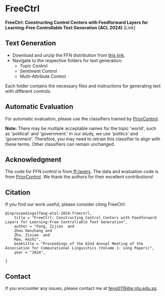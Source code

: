 # FreeCtrl
**FreeCtrl: Constructing Control Centers with Feedforward Layers for Learning-Free Controllable Text Generation (ACL 2024)** [Link]


## Text Generation

* Download and unzip the FFN distribution from [this link](https://drive.google.com/file/d/1sUTCAM2PaUyoew4A5ra1YBKQ25t3i1OL/view?usp=sharing).
* Navigate to the respective folders for text generation:
  * Topic Control
  * Sentiment Control
  * Multi-Attribute Control

Each folder contains the necessary files and instructions for generating text with different controls.


## Automatic Evaluation

For automatic evaluation, please use the classifiers trained by [PriorControl](https://github.com/HappyGu0524/MultiControl).

**Note:** There may be multiple acceptable names for the topic 'world', such as 'political' and 'government.' In our study, we use 'politics' and 'government'. Therefore, you may need to retrain this classifier to align with these terms. Other classifiers can remain unchanged.

## Acknowledgment
The code for FFN control is from [ff-layers](https://github.com/mega002/ff-layers/). The data and evaluation code is from [PriorControl](https://github.com/HappyGu0524/MultiControl). We thank the authors for their excellent contributions!

## Citation
If you find our work useful, please consider citing FreeCtrl:
```
@inproceedings{feng-etal-2024-freectrl,
    title = "FreeCtrl: Constructing Control Centers with Feedforward Layers for Learning-Free Controllable Text Generation",
    author = "Feng, Zijian  and
    Zhou Hanzhang and
    Zhu, Zixiao  and
    Mao, Kezhi",
    booktitle = "Proceedings of the 62nd Annual Meeting of the Association for Computational Linguistics (Volume 1: Long Papers)",
    year = "2024",

}
```

## Contact
If you encounter any issues, please contact me at feng0119@e.ntu.edu.sg.
